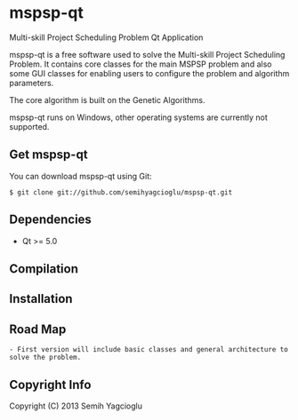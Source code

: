 mspsp-qt
========

Multi-skill Project Scheduling Problem Qt Application

mspsp-qt is a free software used to solve the Multi-skill Project Scheduling Problem.
It contains core classes for the main MSPSP problem and also some GUI classes for enabling users to configure the problem and algorithm parameters. 

The core algorithm is built on the Genetic Algorithms.

mspsp-qt runs on Windows, other operating systems are currently not supported.


Get mspsp-qt
----------
You can download mspsp-qt using Git:

    $ git clone git://github.com/semihyagcioglu/mspsp-qt.git


Dependencies
------------

- Qt >= 5.0


Compilation
-----------


Installation
------------

Road Map
------------
    - First version will include basic classes and general architecture to solve the problem.


Copyright Info
--------------
Copyright (C) 2013 Semih Yagcioglu

